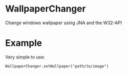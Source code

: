 # WallpaperChanger
Change windows wallpaper using JNA and the W32-API

# Example

Very simple to use:

`WallpaperChanger.setWallpaper("path/to/image")`
